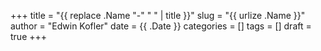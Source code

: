+++
title = "{{ replace .Name "-" " " | title }}"
slug = "{{ urlize .Name }}"
author = "Edwin Kofler"
date = {{ .Date }}
categories = []
tags = []
draft = true
+++
